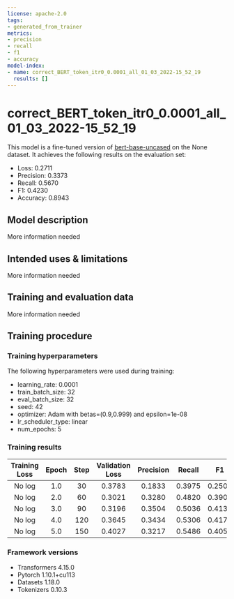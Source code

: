 ```yaml
---
license: apache-2.0
tags:
- generated_from_trainer
metrics:
- precision
- recall
- f1
- accuracy
model-index:
- name: correct_BERT_token_itr0_0.0001_all_01_03_2022-15_52_19
  results: []
---
```


<!-- This model card has been generated automatically according to the information the Trainer had access to. You
should probably proofread and complete it, then remove this comment. -->

# correct_BERT_token_itr0_0.0001_all_01_03_2022-15_52_19

This model is a fine-tuned version of [bert-base-uncased](https://huggingface.co/bert-base-uncased) on the None dataset.
It achieves the following results on the evaluation set:
- Loss: 0.2711
- Precision: 0.3373
- Recall: 0.5670
- F1: 0.4230
- Accuracy: 0.8943

## Model description

More information needed

## Intended uses & limitations

More information needed

## Training and evaluation data

More information needed

## Training procedure

### Training hyperparameters

The following hyperparameters were used during training:
- learning_rate: 0.0001
- train_batch_size: 32
- eval_batch_size: 32
- seed: 42
- optimizer: Adam with betas=(0.9,0.999) and epsilon=1e-08
- lr_scheduler_type: linear
- num_epochs: 5

### Training results

| Training Loss | Epoch | Step | Validation Loss | Precision | Recall | F1     | Accuracy |
|:-------------:|:-----:|:----:|:---------------:|:---------:|:------:|:------:|:--------:|
| No log        | 1.0   | 30   | 0.3783          | 0.1833    | 0.3975 | 0.2509 | 0.8413   |
| No log        | 2.0   | 60   | 0.3021          | 0.3280    | 0.4820 | 0.3904 | 0.8876   |
| No log        | 3.0   | 90   | 0.3196          | 0.3504    | 0.5036 | 0.4133 | 0.8918   |
| No log        | 4.0   | 120  | 0.3645          | 0.3434    | 0.5306 | 0.4170 | 0.8759   |
| No log        | 5.0   | 150  | 0.4027          | 0.3217    | 0.5486 | 0.4056 | 0.8797   |


### Framework versions

- Transformers 4.15.0
- Pytorch 1.10.1+cu113
- Datasets 1.18.0
- Tokenizers 0.10.3
